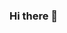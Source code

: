 ### Hi there 👋

<!--
**osandajanuka/Osandajanuka** is a ✨ _special_ ✨ repository because its `README.md` (this file) appears on your GitHub profile.

Here are some ideas to get you started:

- 🌱 I’m currently learning space technology,and photography
-I'm intrested in 
  Photography
  Video Editing
  Readng Books
  space technology
- 💬 Ask me about anything If I know about it I reply!
- 📫 How to reach me:Gmail- darmasirichaminda168@gmail.com

